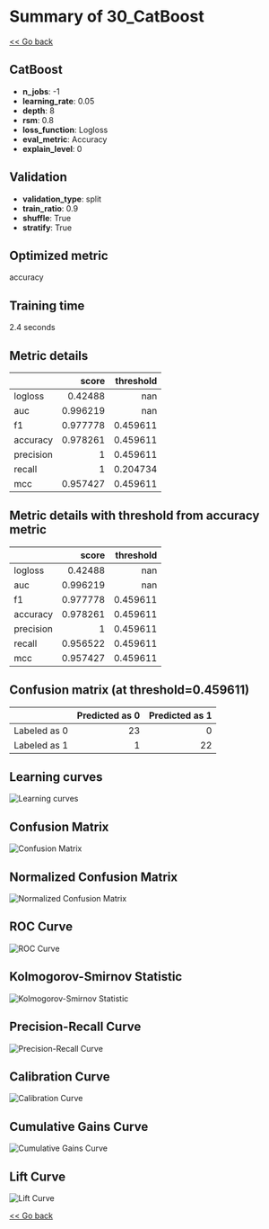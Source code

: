 # Summary of 30_CatBoost

[<< Go back](../README.md)


## CatBoost
- **n_jobs**: -1
- **learning_rate**: 0.05
- **depth**: 8
- **rsm**: 0.8
- **loss_function**: Logloss
- **eval_metric**: Accuracy
- **explain_level**: 0

## Validation
 - **validation_type**: split
 - **train_ratio**: 0.9
 - **shuffle**: True
 - **stratify**: True

## Optimized metric
accuracy

## Training time

2.4 seconds

## Metric details
|           |    score |   threshold |
|:----------|---------:|------------:|
| logloss   | 0.42488  |  nan        |
| auc       | 0.996219 |  nan        |
| f1        | 0.977778 |    0.459611 |
| accuracy  | 0.978261 |    0.459611 |
| precision | 1        |    0.459611 |
| recall    | 1        |    0.204734 |
| mcc       | 0.957427 |    0.459611 |


## Metric details with threshold from accuracy metric
|           |    score |   threshold |
|:----------|---------:|------------:|
| logloss   | 0.42488  |  nan        |
| auc       | 0.996219 |  nan        |
| f1        | 0.977778 |    0.459611 |
| accuracy  | 0.978261 |    0.459611 |
| precision | 1        |    0.459611 |
| recall    | 0.956522 |    0.459611 |
| mcc       | 0.957427 |    0.459611 |


## Confusion matrix (at threshold=0.459611)
|              |   Predicted as 0 |   Predicted as 1 |
|:-------------|-----------------:|-----------------:|
| Labeled as 0 |               23 |                0 |
| Labeled as 1 |                1 |               22 |

## Learning curves
![Learning curves](learning_curves.png)
## Confusion Matrix

![Confusion Matrix](confusion_matrix.png)


## Normalized Confusion Matrix

![Normalized Confusion Matrix](confusion_matrix_normalized.png)


## ROC Curve

![ROC Curve](roc_curve.png)


## Kolmogorov-Smirnov Statistic

![Kolmogorov-Smirnov Statistic](ks_statistic.png)


## Precision-Recall Curve

![Precision-Recall Curve](precision_recall_curve.png)


## Calibration Curve

![Calibration Curve](calibration_curve_curve.png)


## Cumulative Gains Curve

![Cumulative Gains Curve](cumulative_gains_curve.png)


## Lift Curve

![Lift Curve](lift_curve.png)



[<< Go back](../README.md)
